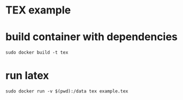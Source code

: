 # TEX example

# build container with dependencies
```
sudo docker build -t tex 
```

# run latex
```
sudo docker run -v $(pwd):/data tex example.tex
```
